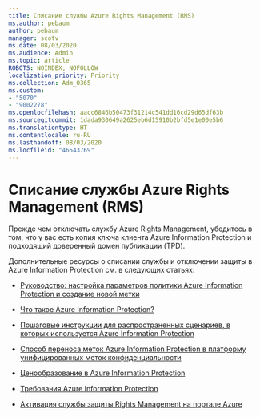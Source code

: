 ```yaml
---
title: Списание службы Azure Rights Management (RMS)
ms.author: pebaum
author: pebaum
manager: scotv
ms.date: 08/03/2020
ms.audience: Admin
ms.topic: article
ROBOTS: NOINDEX, NOFOLLOW
localization_priority: Priority
ms.collection: Adm_O365
ms.custom:
- "5070"
- "9002278"
ms.openlocfilehash: aacc6846b50473f31214c541dd16cd29d65df63b
ms.sourcegitcommit: 1dada930649a2625eb6d15910b2bfd5e1e00e5b6
ms.translationtype: HT
ms.contentlocale: ru-RU
ms.lasthandoff: 08/03/2020
ms.locfileid: "46543769"
---
```

# <a name="decommission-azure-rights-management-service-rms"></a>Списание службы Azure Rights Management (RMS)

Прежде чем отключать службу Azure Rights Management, убедитесь в том, что у вас есть копия ключа клиента Azure Information Protection и подходящий доверенный домен публикации (TPD).

Дополнительные ресурсы о списании службы и отключении защиты в Azure Information Protection см. в следующих статьях:

- [Руководство: настройка параметров политики Azure Information Protection и создание новой метки](https://docs.microsoft.com/azure/information-protection/get-started/infoprotect-quick-start-tutorial)
- [Что такое Azure Information Protection?](https://docs.microsoft.com/azure/information-protection/what-is-information-protection)
- [Пошаговые инструкции для распространенных сценариев, в которых используется Azure Information Protection](https://docs.microsoft.com/azure/information-protection/how-to-guides)  
    
- [Способ переноса меток Azure Information Protection в платформу унифицированных меток конфиденциальности](https://docs.microsoft.com/azure/information-protection/configure-policy-migrate-labels)  
    
- [Ценообразование в Azure Information Protection](https://azure.microsoft.com/pricing/details/information-protection)  
    
- [Требования Azure Information Protection](https://docs.microsoft.com/azure/information-protection/get-started/requirements)  
    
- [Активация службы защиты Rights Management на портале Azure](https://docs.microsoft.com/azure/information-protection/deploy-use/activate-azure)
